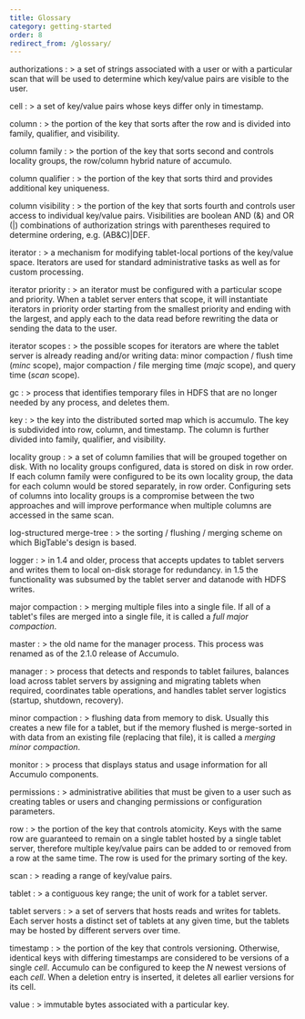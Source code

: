 ```yaml
---
title: Glossary
category: getting-started
order: 8
redirect_from: /glossary/
---
```


authorizations
: > a set of strings associated with a user or with a particular scan that will
be used to determine which key/value pairs are visible to the user.

cell
: > a set of key/value pairs whose keys differ only in timestamp.

column
: > the portion of the key that sorts after the row and is divided into family,
qualifier, and visibility.

column family
: > the portion of the key that sorts second and controls locality groups, the
row/column hybrid nature of accumulo.

column qualifier
: > the portion of the key that sorts third and provides additional key
uniqueness.

column visibility
: > the portion of the key that sorts fourth and controls user access to
individual key/value pairs. Visibilities are boolean AND (&amp;) and OR (|)
combinations of authorization strings with parentheses required to determine
ordering, e.g. (AB&amp;C)|DEF.

iterator
: > a mechanism for modifying tablet-local portions of the key/value space.
Iterators are used for standard administrative tasks as well as for custom
processing.

iterator priority
: > an iterator must be configured with a particular scope and priority. When a
tablet server enters that scope, it will instantiate iterators in priority
order starting from the smallest priority and ending with the largest, and
apply each to the data read before rewriting the data or sending the data to
the user.

iterator scopes
: > the possible scopes for iterators are where the tablet server is already
reading and/or writing data: minor compaction / flush time (*minc*
scope), major compaction / file merging time (*majc* scope), and query
time (*scan* scope).

gc
: > process that identifies temporary files in HDFS that are no longer needed by
any process, and deletes them.

key
: > the key into the distributed sorted map which is accumulo. The key is
subdivided into row, column, and timestamp. The column is further divided into
family, qualifier, and visibility.

locality group
: > a set of column families that will be grouped together on disk. With no
locality groups configured, data is stored on disk in row order. If each
column family were configured to be its own locality group, the data for each
column would be stored separately, in row order. Configuring sets of columns
into locality groups is a compromise between the two approaches and will
improve performance when multiple columns are accessed in the same scan.

log-structured merge-tree
: > the sorting / flushing / merging scheme on which BigTable's design is based.

logger
: > in 1.4 and older, process that accepts updates to tablet servers and writes
them to local on-disk storage for redundancy. in 1.5 the functionality was
subsumed by the tablet server and datanode with HDFS writes.

major compaction
: > merging multiple files into a single file. If all of a tablet's files are
merged into a single file, it is called a *full major compaction*.

master
: > the old name for the manager process. This process was renamed as of the
2.1.0 release of Accumulo.

manager
: > process that detects and responds to tablet failures, balances load across
tablet servers by assigning and migrating tablets when required, coordinates
table operations, and handles tablet server logistics (startup, shutdown,
recovery).

minor compaction
: > flushing data from memory to disk. Usually this creates a new file for a
tablet, but if the memory flushed is merge-sorted in with data from an existing
file (replacing that file), it is called a *merging minor compaction*.

monitor
: > process that displays status and usage information for all Accumulo
components.

permissions
: > administrative abilities that must be given to a user such as creating tables
or users and changing permissions or configuration parameters.

row
: > the portion of the key that controls atomicity. Keys with the same row are
guaranteed to remain on a single tablet hosted by a single tablet server,
therefore multiple key/value pairs can be added to or removed from a row at the
same time. The row is used for the primary sorting of the key.

scan
: > reading a range of key/value pairs.

tablet
: > a contiguous key range; the unit of work for a tablet server.

tablet servers
: > a set of servers that hosts reads and writes for tablets. Each server hosts
a distinct set of tablets at any given time, but the tablets may be hosted by
different servers over time.

timestamp
: > the portion of the key that controls versioning. Otherwise, identical keys
with differing timestamps are considered to be versions of a single
*cell*. Accumulo can be configured to keep the *N* newest
versions of each *cell*. When a deletion entry is inserted, it deletes
all earlier versions for its cell.

value
: > immutable bytes associated with a particular key.

